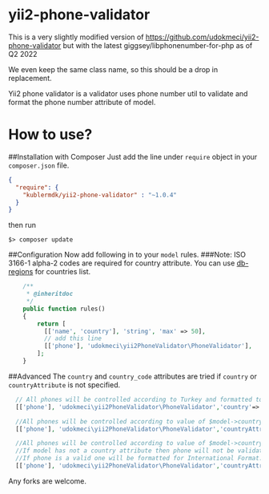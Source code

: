 yii2-phone-validator
==============


This is a very slightly modified version of https://github.com/udokmeci/yii2-phone-validator but with the latest giggsey/libphonenumber-for-php as of Q2 2022

We even keep the same class name, so this should be a drop in replacement.

Yii2 phone validator is a validator uses phone number util to validate and format the phone number attribute of model.



How to use?
==============
##Installation with Composer
Just add the line under `require` object in your `composer.json` file.
``` json
{
  "require": {
    "kublermdk/yii2-phone-validator" : "~1.0.4"
  }
}
```
then run 

``` console
$> composer update
```

##Configuration
Now add following in to your `model` rules. 
###Note: ISO 3166-1 alpha-2 codes are required for country attribute. You can use [db-regions](https://github.com/udokmeci/db-regions) for countries list.

``` php
    /**
     * @inheritdoc
     */
    public function rules()
    {
        return [
          [['name', 'country'], 'string', 'max' => 50],
          // add this line
          [['phone'], 'udokmeci\yii2PhoneValidator\PhoneValidator'],
        ];
    }
```
##Advanced
The `country` and `country_code` attributes are tried if `country` or `countryAttribute` is not specified.

``` php
  // All phones will be controlled according to Turkey and formatted to TR Phone Number
  [['phone'], 'udokmeci\yii2PhoneValidator\PhoneValidator','country'=>'TR'],// 

  //All phones will be controlled according to value of $model->country_code
  [['phone'], 'udokmeci\yii2PhoneValidator\PhoneValidator','countryAttribute'=>'country_code'],

  //All phones will be controlled according to value of $model->country_code
  //If model has not a country attribute then phone will not be validated
  //If phone is a valid one will be formatted for International Format. default behavior.
  [['phone'], 'udokmeci\yii2PhoneValidator\PhoneValidator','countryAttribute'=>'country_code','strict'=>false,'format'=>true],  

```

Any forks are welcome.
